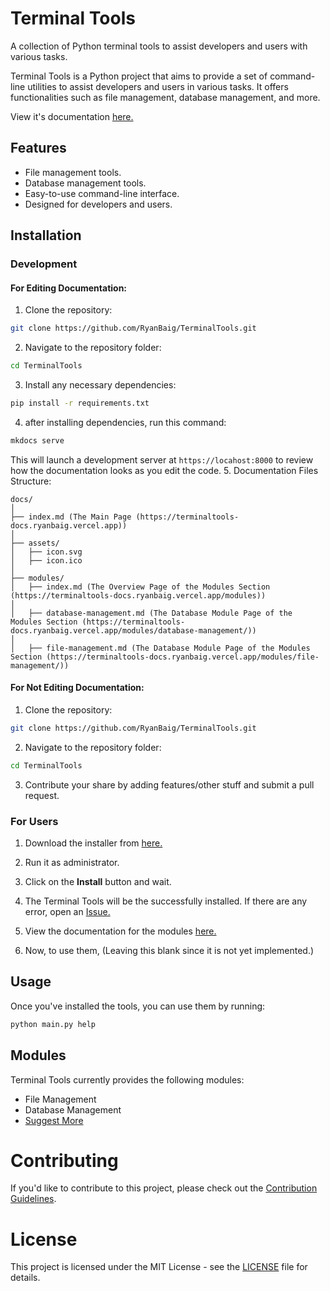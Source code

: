 # Terminal Tools

A collection of Python terminal tools to assist developers and users with various tasks.

Terminal Tools is a Python project that aims to provide a set of command-line utilities to assist developers and users in various tasks. It offers functionalities such as file management, database management, and more.

View it's documentation [here.](https://terminaltools-docs.ryanbaig.vercel.app)

## Features

- File management tools.
- Database management tools.
- Easy-to-use command-line interface.
- Designed for developers and users.

## Installation
### Development
#### For Editing Documentation:
1. Clone the repository:
```bash
git clone https://github.com/RyanBaig/TerminalTools.git
```

2. Navigate to the repository folder:
```bash
cd TerminalTools
```

3. Install any necessary dependencies:
```bash
pip install -r requirements.txt
   ```

4. after installing dependencies, run this command:
```bash
mkdocs serve
```
This will launch a development server at `https://locahost:8000` to review how the documentation looks as you edit the code.
5. Documentation Files Structure:
```
docs/
│
├── index.md (The Main Page (https://terminaltools-docs.ryanbaig.vercel.app))
│
├── assets/
│   ├── icon.svg
│   ├── icon.ico
│
├── modules/
│   ├── index.md (The Overview Page of the Modules Section (https://terminaltools-docs.ryanbaig.vercel.app/modules))
│
│   ├── database-management.md (The Database Module Page of the Modules Section (https://terminaltools-docs.ryanbaig.vercel.app/modules/database-management/))
│
│   ├── file-management.md (The Database Module Page of the Modules Section (https://terminaltools-docs.ryanbaig.vercel.app/modules/file-management/))
```

#### For Not Editing Documentation:

1. Clone the repository:
```bash
git clone https://github.com/RyanBaig/TerminalTools.git
```

2. Navigate to the repository folder:
```bash
cd TerminalTools
```

3. Contribute your share by adding features/other stuff and submit a pull request.
  
### For Users
1. Download the installer from [here.](https://github.com/RyanBaig/TerminalTools/raw/master/installer.exe)
   
2. Run it as administrator.
   
3. Click on the **Install** button and wait.
   
4. The Terminal Tools will be the successfully installed. If there are any error, open an [Issue.](https://github.com/RyanBaig/TerminalTools/issues/new)
   
5. View the documentation for the modules [here.](https://terminaltools-docs.ryanbaig.vercel.app)
   
6. Now, to use them, (Leaving this blank since it is not yet implemented.)
## Usage

Once you've installed the tools, you can use them by running:

```bash
python main.py help
```

## Modules

Terminal Tools currently provides the following modules:

- File Management
- Database Management
- [Suggest More](https://github.com/RyanBaig/TerminalTools/issues/new?labels=Module%20Request)

# Contributing

If you'd like to contribute to this project, please check out the [Contribution Guidelines](CONTRIBUTING.MD).

# License

This project is licensed under the MIT License - see the [LICENSE](LICENSE) file for details.
